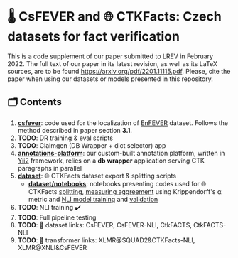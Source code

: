 # 🌡 CsFEVER and 🌐 CTKFacts: Czech datasets for fact verification
This is a code supplement of our paper submitted to LREV in February 2022.
The full text of our paper in its latest revision, as well as its LaTeX sources, are to be found https://arxiv.org/pdf/2201.11115.pdf.
Please, cite the paper when using our datasets or models presented in this repository.

## 🗂 Contents
1. **[csfever](https://github.com/aic-factcheck/csfever)**: code used for the localization of [EnFEVER](https://fever.ai/dataset/fever.html) dataset. Follows the method described in paper section **3.1**.
2. **TODO**: DR training & eval scripts
3. **TODO**: Claimgen (DB Wrapper + dict selector) app
4. **[annotations-platform](https://github.com/aic-factcheck/csfever)**: our custom-built annotation platform, written in [Yii2](https://www.yiiframework.com/) framework, relies on a **db wrapper** application serving CTK paragraphs in parallel
6. **[dataset](https://github.com/aic-factcheck/ctkfacts)**: 🌐 CTKFacts dataset export & splitting scripts
   - **[dataset/notebooks](https://github.com/aic-factcheck/ctkfacts/notebooks)**: notebooks presenting codes used for 🌐 CTKFacts [splitting](https://github.com/aic-factcheck/ctkfacts/blob/c62ae4373bc2332cbc29dfe8b6b356348558b476/notebooks/datasets.ipynb), [measuring aggreement](https://github.com/aic-factcheck/ctkfacts/blob/c62ae4373bc2332cbc29dfe8b6b356348558b476/notebooks/agreement.ipynb) using Krippendorff's ⍺ metric and [NLI model training](https://github.com/aic-factcheck/ctkfacts/blob/c62ae4373bc2332cbc29dfe8b6b356348558b476/notebooks/training.ipynb) and [validation](https://github.com/aic-factcheck/ctkfacts/blob/c62ae4373bc2332cbc29dfe8b6b356348558b476/notebooks/validation.ipynb)
7. **TODO**: NLI training ✔️
8. **TODO**: Full pipeline testing
9. **TODO**: 🤗 dataset links: CsFEVER, CsFEVER-NLI, CtkFACTS, CtkFACTS-NLI
10. **TODO**: 🤗 transformer links: XLMR@SQUAD2&CTKFacts-NLI, XLMR@XNLI&CsFEVER

### 
